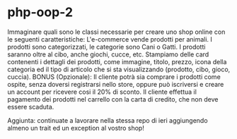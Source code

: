 # php-oop-2

Immaginare quali sono le classi necessarie per creare uno shop online con le seguenti caratteristiche:
L'e-commerce vende prodotti per animali.
I prodotti sono categorizzati, le categorie sono Cani o Gatti.
I prodotti saranno oltre al cibo, anche giochi, cucce, etc.
Stampiamo delle card contenenti i dettagli dei prodotti, come immagine, titolo, prezzo, icona della categoria ed il tipo di articolo che si sta visualizzando (prodotto, cibo, gioco, cuccia).
BONUS (Opzionale):
Il cliente potrà sia comprare i prodotti come ospite, senza doversi registrarsi nello store, oppure può iscriversi e creare un account per ricevere cosi il 20% di sconto.
Il cliente effettua il pagamento dei prodotti nel carrello con la carta di credito, che non deve essere scaduta.

Aggiunta:
continuate a lavorare nella stessa repo di ieri aggiungendo almeno un trait ed un exception al vostro shop!
